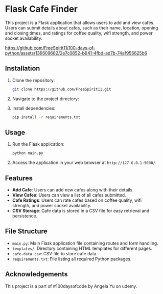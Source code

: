 # Flask Cafe Finder

This project is a Flask application that allows users to add and view cafes. Users can submit details about cafes, such as their name, location, opening and closing times, and ratings for coffee quality, wifi strength, and power socket availability.


https://github.com/FreeSpirit11/100-days-of-python/assets/139609682/2e7c0852-b941-4fbd-ad7b-74af956625b6


## Installation

1. Clone the repository:

   ```bash
   git clone https://github.com/FreeSpirit11.git
   ```

2. Navigate to the project directory:

3. Install dependencies:

   ```bash
   pip install -r requirements.txt
   ```

## Usage

1. Run the Flask application:

   ```bash
   python main.py
   ```

2. Access the application in your web browser at `http://127.0.0.1:5000/`.

## Features

- **Add Cafe**: Users can add new cafes along with their details.
- **View Cafes**: Users can view a list of all cafes submitted.
- **Cafe Ratings**: Users can rate cafes based on coffee quality, wifi strength, and power socket availability.
- **CSV Storage**: Cafe data is stored in a CSV file for easy retrieval and persistence.

## File Structure

- `main.py`: Main Flask application file containing routes and form handling.
- `templates/`: Directory containing HTML templates for different pages.
- `cafe-data.csv`: CSV file to store cafe data.
- `requirements.txt`: File listing all required Python packages.

## Acknowledgements

This project is a part of #100daysofcode by Angela Yu on udemy.
